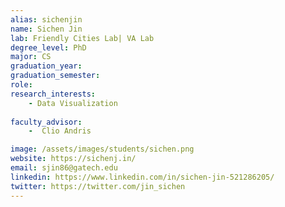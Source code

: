 ```yaml
---
alias: sichenjin
name: Sichen Jin 
lab: Friendly Cities Lab| VA Lab 
degree_level: PhD 
major: CS 
graduation_year: 
graduation_semester: 
role: 
research_interests: 
    - Data Visualization
    
faculty_advisor:
    -  Clio Andris 

image: /assets/images/students/sichen.png
website: https://sichenj.in/
email: sjin86@gatech.edu
linkedin: https://www.linkedin.com/in/sichen-jin-521286205/
twitter: https://twitter.com/jin_sichen
---
```


